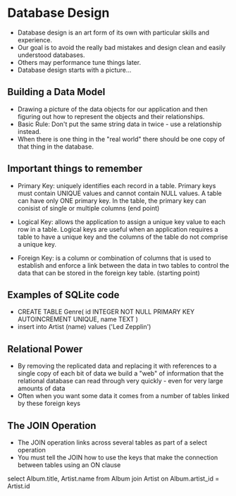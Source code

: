 # Database Design
* Database design is an art form of its own with particular skills and
experience.
* Our goal is to avoid the really bad mistakes and design clean and
easily understood databases.
* Others may performance tune things later.
* Database design starts with a picture...

## Building a Data Model
* Drawing a picture of the data objects for our application and then figuring
out how to represent the objects and their relationships.
* Basic Rule: Don't put the same string data in twice - use a relationship
instead.
* When there is one thing in the "real world" there should be one copy of that
thing in the database.

## Important things to remember
* Primary Key: uniquely identifies each record in a table. Primary keys must contain UNIQUE values and cannot contain NULL values. A table can have only ONE primary key. In the table, the primary key can conisist of single or multiple columns (end point)

* Logical Key: allows the application to assign a unique key value to each row in a table. Logical keys are useful when an application requires a table to have a unique key and the columns of the table do not comprise a unique key. 

* Foreign Key: is a column or combination of columns that is used to establish and enforce a link between the data in two tables to control the data that can be stored in the foreign key table. (starting point)

## Examples of SQLite code
* CREATE TABLE Genre(
		id INTEGER NOT NULL PRIMARY KEY AUTOINCREMENT UNIQUE,
		name TEXT
		)
* insert into Artist (name) values ('Led Zepplin')

## Relational Power
* By removing the replicated data and replacing it with references to a single copy of each bit of data we build a "web" of information that the relational database can read through very quickly - even for very large amounts of data
* Often when you want some data it comes from a number of tables linked by these foreign keys

## The JOIN Operation
* The JOIN operation links across several tables as part of a select operation
* You must tell the JOIN how to use the keys that make the connection between tables using an ON clause

select Album.title, Artist.name from Album join Artist on Album.artist_id = Artist.id
